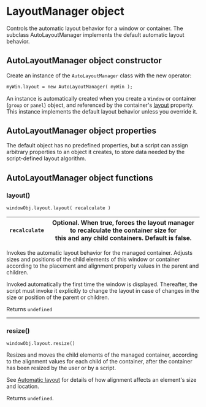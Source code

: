 # LayoutManager object

Controls the automatic layout behavior for a window or container. The subclass AutoLayoutManager
implements the default automatic layout behavior.

## AutoLayoutManager object constructor

Create an instance of the `AutoLayoutManager` class with the new operator:

```default
myWin.layout = new AutoLayoutManager( myWin );
```

An instance is automatically created when you create a `Window` or container (`group` or `panel`) object, and
referenced by the container's [layout](window-object.md#container-properties-layout) property. This instance implements the default layout behavior unless
you override it.

## AutoLayoutManager object properties

The default object has no predefined properties, but a script can assign arbitrary properties to an object it
creates, to store data needed by the script-defined layout algorithm.

## AutoLayoutManager object functions

### layout()

`windowObj.layout.layout( recalculate )`

| `recalculate`   | Optional. When true, forces the layout manager to recalculate the container size for<br/>this and any child containers. Default is false.   |
|-----------------|---------------------------------------------------------------------------------------------------------------------------------------------|

Invokes the automatic layout behavior for the managed container. Adjusts sizes and positions of the
child elements of this window or container according to the placement and alignment property
values in the parent and children.

Invoked automatically the first time the window is displayed. Thereafter, the script must invoke it
explicitly to change the layout in case of changes in the size or position of the parent or children.

Returns `undefined`

---

### resize()

`windowObj.layout.resize()`

Resizes and moves the child elements of the managed container, according to the alignment values
for each child of the container, after the container has been resized by the user or by a script.

See [Automatic layout](automatic-layout.md) for details of how alignment affects an element's size and
location.

Returns `undefined`.
